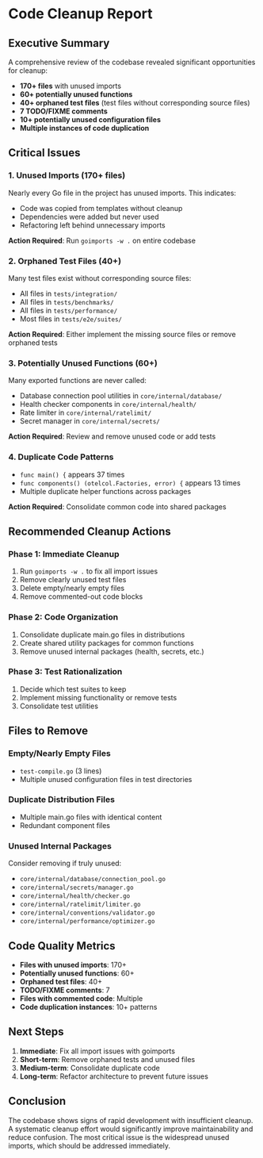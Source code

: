 # Code Cleanup Report

## Executive Summary

A comprehensive review of the codebase revealed significant opportunities for cleanup:

- **170+ files** with unused imports
- **60+ potentially unused functions**
- **40+ orphaned test files** (test files without corresponding source files)
- **7 TODO/FIXME comments**
- **10+ potentially unused configuration files**
- **Multiple instances of code duplication**

## Critical Issues

### 1. Unused Imports (170+ files)
Nearly every Go file in the project has unused imports. This indicates:
- Code was copied from templates without cleanup
- Dependencies were added but never used
- Refactoring left behind unnecessary imports

**Action Required**: Run `goimports -w .` on entire codebase

### 2. Orphaned Test Files (40+)
Many test files exist without corresponding source files:
- All files in `tests/integration/`
- All files in `tests/benchmarks/`
- All files in `tests/performance/`
- Most files in `tests/e2e/suites/`

**Action Required**: Either implement the missing source files or remove orphaned tests

### 3. Potentially Unused Functions (60+)
Many exported functions are never called:
- Database connection pool utilities in `core/internal/database/`
- Health checker components in `core/internal/health/`
- Rate limiter in `core/internal/ratelimit/`
- Secret manager in `core/internal/secrets/`

**Action Required**: Review and remove unused code or add tests

### 4. Duplicate Code Patterns
- `func main() {` appears 37 times
- `func components() (otelcol.Factories, error) {` appears 13 times
- Multiple duplicate helper functions across packages

**Action Required**: Consolidate common code into shared packages

## Recommended Cleanup Actions

### Phase 1: Immediate Cleanup
1. Run `goimports -w .` to fix all import issues
2. Remove clearly unused test files
3. Delete empty/nearly empty files
4. Remove commented-out code blocks

### Phase 2: Code Organization
1. Consolidate duplicate main.go files in distributions
2. Create shared utility packages for common functions
3. Remove unused internal packages (health, secrets, etc.)

### Phase 3: Test Rationalization
1. Decide which test suites to keep
2. Implement missing functionality or remove tests
3. Consolidate test utilities

## Files to Remove

### Empty/Nearly Empty Files
- `test-compile.go` (3 lines)
- Multiple unused configuration files in test directories

### Duplicate Distribution Files
- Multiple main.go files with identical content
- Redundant component files

### Unused Internal Packages
Consider removing if truly unused:
- `core/internal/database/connection_pool.go`
- `core/internal/secrets/manager.go`
- `core/internal/health/checker.go`
- `core/internal/ratelimit/limiter.go`
- `core/internal/conventions/validator.go`
- `core/internal/performance/optimizer.go`

## Code Quality Metrics

- **Files with unused imports**: 170+
- **Potentially unused functions**: 60+
- **Orphaned test files**: 40+
- **TODO/FIXME comments**: 7
- **Files with commented code**: Multiple
- **Code duplication instances**: 10+ patterns

## Next Steps

1. **Immediate**: Fix all import issues with goimports
2. **Short-term**: Remove orphaned tests and unused files
3. **Medium-term**: Consolidate duplicate code
4. **Long-term**: Refactor architecture to prevent future issues

## Conclusion

The codebase shows signs of rapid development with insufficient cleanup. A systematic cleanup effort would significantly improve maintainability and reduce confusion. The most critical issue is the widespread unused imports, which should be addressed immediately.